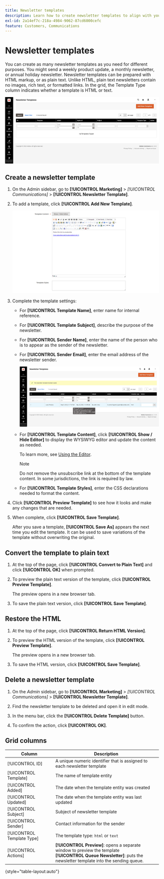 ```yaml
---
title: Newsletter templates
description: Learn how to create newsletter templates to align with your communications strategy.
exl-id: 2a14ef7c-218a-4984-9062-87cd6000cefc
feature: Customers, Communications
---
```

# Newsletter templates

You can create as many newsletter templates as you need for different purposes. You might send a weekly product update, a monthly newsletter, or annual holiday newsletter. Newsletter templates can be prepared with HTML markup, or as plain text. Unlike HTML, plain text newsletters contain no images, rich text, or formatted links. In the grid, the Template Type column indicates whether a template is HTML or text.

![Newsletter templates](./assets/newsletter-templates.png)<!-- zoom -->

## Create a newsletter template

1. On the Admin sidebar, go to **[!UICONTROL Marketing]** > _[!UICONTROL Communications]_ > **[!UICONTROL Newsletter Template]**.

1. To add a template, click **[!UICONTROL Add New Template]**.

      ![Newsletter template information](./assets/newsletter-template-information2.png)<!-- zoom -->

1. Complete the template settings:

    - For **[!UICONTROL Template Name]**, enter name for internal reference.

    - For **[!UICONTROL Template Subject]**, describe the purpose of the newsletter.

    - For **[!UICONTROL Sender Name]**, enter the name of the person who is to appear as the sender of the newsletter.

    - For **[!UICONTROL Sender Email]**, enter the email address of the newsletter sender.

      ![Newsletter template information](./assets/newsletter-template-information1.png)<!-- zoom -->

    - For **[!UICONTROL Template Content]**, click **[!UICONTROL Show / Hide Editor]** to display the WYSIWYG editor and update the content as needed.

      To learn more, see [Using the Editor](../content-design/editor.md).

      >[!NOTE]
      >
      >Do not remove the unsubscribe link at the bottom of the template content. In some jurisdictions, the link is required by law.

    - For **[!UICONTROL Template Styles]**, enter the CSS declarations needed to format the content.

1. Click **[!UICONTROL Preview Template]** to see how it looks and make any changes that are needed.

1. When complete, click **[!UICONTROL Save Template]**.

   After you save a template, **[!UICONTROL Save As]** appears the next time you edit the template. It can be used to save variations of the template without overwriting the original.

## Convert the template to plain text

1. At the top of the page, click **[!UICONTROL Convert to Plain Text]** and click **[!UICONTROL OK]** when prompted.

1. To preview the plain text version of the template, click **[!UICONTROL Preview Template]**.

   The preview opens in a new browser tab.

1. To save the plain text version, click **[!UICONTROL Save Template]**.

## Restore the HTML

1. At the top of the page, click **[!UICONTROL Return HTML Version]**.  

1. To preview the HTML version of the template, click **[!UICONTROL Preview Template]**.

    The preview opens in a new browser tab.

1. To save the HTML version, click **[!UICONTROL Save Template]**.

## Delete a newsletter template

1. On the _Admin_ sidebar, go to **[!UICONTROL Marketing]** > _[!UICONTROL Communications]_ > **[!UICONTROL Newsletter Template]**.

1. Find the newsletter template to be deleted and open it in edit mode.

1. In the menu bar, click the **[!UICONTROL Delete Template]** button.

1. To confirm the action, click **[!UICONTROL OK]**.

## Grid columns

|Column|Description|
|--- |--- |
|[!UICONTROL ID]|A unique numeric identifier that is assigned to each newsletter template|
|[!UICONTROL Template]|The name of template entity|
|[!UICONTROL Added]|The date when the template entity was created|
|[!UICONTROL Updated]|The date when the template entity was last updated|
|[!UICONTROL Subject]|Subject of newsletter template|
|[!UICONTROL Sender]|Contact information for the sender|
|[!UICONTROL Template Type]|The template type: `html` or `text`|
|[!UICONTROL Actions]|**[!UICONTROL Preview]**: opens a separate window to preview the template <br>**[!UICONTROL Queue Newsletter]**: puts the newsletter template into the sending queue.|

{style="table-layout:auto"}
